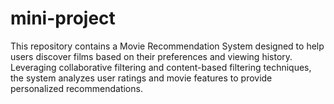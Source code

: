 # mini-project
This repository contains a Movie Recommendation System designed to help users discover films based on their preferences and viewing history. Leveraging collaborative filtering and content-based filtering techniques, the system analyzes user ratings and movie features to provide personalized recommendations.

